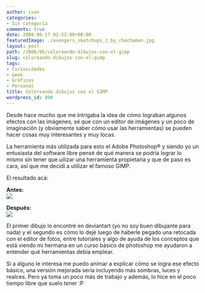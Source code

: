 ```yaml
---
author: ivan
categories:
- Sin categoría
comments: true
date: 2008-06-17 02:51:00+00:00
featuredImage: ./avengers_sketchups_2_by_chachaman.jpg
layout: post
path: /2008/06/coloreando-dibujos-con-el-gimp
slug: coloreando-dibujos-con-el-gimp
tags:
- Curiosidades
- Geek
- Gráficos
- Personal
title: Coloreando dibujos con el GIMP
wordpress_id: 890
---
```


Desde hace mucho que me intrigaba la idea de cómo lograban algunos efectos con las imágenes, sé que con un editor de imágenes y un poco de imaginación (y obviamente saber cómo usar las herramientas) se pueden hacer cosas muy interesantes y muy locas.

La herramienta más utilizada para esto el Adobe Photoshop® y siendo yo un entusiasta del software libre pensé de qué manera se podría lograr lo mismo sin tener que uilizar una herramienta propietaria y que de paso es cara, así que me decidí a utilizar el famoso GIMP.

El resultado acá:

**Antes:**  
[![](/photos/avengers_sketchups_2_by_chachaman.jpg)](https://4.bp.blogspot.com/_T2UWuNJg3dQ/SFbg0qGtIzI/AAAAAAAAAXs/l5PwIQwJo-4/s1600-h/avengers_sketchups_2_by_chachaman.jpg)

**Después:**  
[![](/photos/avengers.jpg)](https://1.bp.blogspot.com/_T2UWuNJg3dQ/SFbg1atzugI/AAAAAAAAAX0/w8PMui89epA/s1600-h/avengers.jpg)

El primer dibujo lo encontré en deviantart (yo no soy buen dibujante para nada) y el segundo es cómo lo dejé luego de haberle pegado una retocada con el editor de fotos, entre tutoriales y algo de ayuda de los conceptos que está viendo mi hermana en un curso básico de photoshop me ayudaron a entender qué herramientas debía emplear.

Si a alguno le interesa me puedo animar a explicar cómo se logra ese efecto básico, una versión mejorada sería incluyendo más sombras, luces y realces. Pero ya toma un poco más de trabajo y además, lo hice en el poco tiempo libre que suelo tener :P
